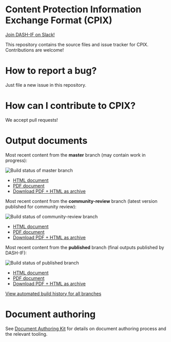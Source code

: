# Content Protection Information Exchange Format (CPIX)

[Join DASH-IF on Slack!](https://join.slack.com/t/dashif/shared_invite/zt-egme869x-JH~UPUuLoKJB26fw7wj3Gg)

This repository contains the source files and issue tracker for CPIX. Contributions are welcome!

# How to report a bug?

Just file a new issue in this repository.

# How can I contribute to CPIX?

We accept pull requests!

# Output documents

Most recent content from the **master** branch (may contain work in progress):

![Build status of master branch](https://dev.azure.com/dashif/Automation/_apis/build/status/Cpix?branchName=master)

* [HTML document](https://dashif-documents.azurewebsites.net/Cpix/master/Cpix.html)
* [PDF document](https://dashif-documents.azurewebsites.net/Cpix/master/Cpix.pdf)
* [Download PDF + HTML as archive](https://dashif-documents.azurewebsites.net/Cpix/master/Cpix.zip)

Most recent content from the **community-review** branch (latest version published for community review):

![Build status of community-review branch](https://dev.azure.com/dashif/Automation/_apis/build/status/Cpix?branchName=community-review)

* [HTML document](https://dashif-documents.azurewebsites.net/Cpix/community-review/Cpix.html)
* [PDF document](https://dashif-documents.azurewebsites.net/Cpix/community-review/Cpix.pdf)
* [Download PDF + HTML as archive](https://dashif-documents.azurewebsites.net/Cpix/community-review/Cpix.zip)

Most recent content from the **published** branch (final outputs published by DASH-IF):

![Build status of published branch](https://dev.azure.com/dashif/Automation/_apis/build/status/Cpix?branchName=published)

* [HTML document](https://dashif-documents.azurewebsites.net/Cpix/published/Cpix.html)
* [PDF document](https://dashif-documents.azurewebsites.net/Cpix/published/Cpix.pdf)
* [Download PDF + HTML as archive](https://dashif-documents.azurewebsites.net/Cpix/published/Cpix.zip)

[View automated build history for all branches](https://dev.azure.com/dashif/Automation/_build?definitionId=6)

# Document authoring

See [Document Authoring Kit](https://dashif.org/DocumentAuthoring/) for details on document authoring process and the relevant tooling.

